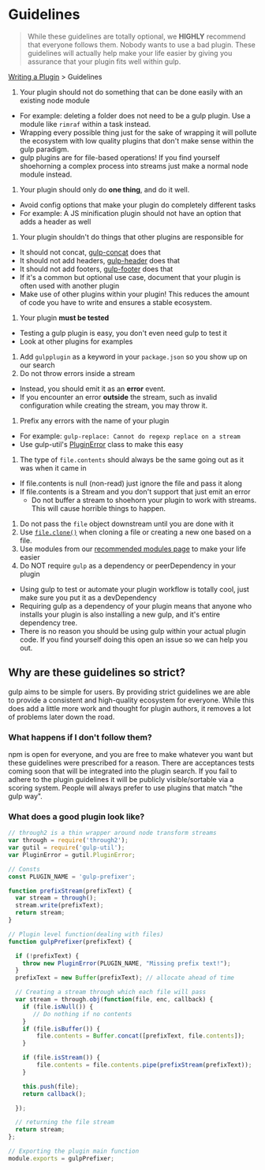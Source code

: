 # Guidelines

> While these guidelines are totally optional, we **HIGHLY** recommend that everyone follows them. Nobody wants to use a bad plugin. These guidelines will actually help make your life easier by giving you assurance that your plugin fits well within gulp.

[Writing a Plugin](README.md) > Guidelines

1. Your plugin should not do something that can be done easily with an existing node module
  - For example: deleting a folder does not need to be a gulp plugin. Use a module like `rimraf` within a task instead.
  - Wrapping every possible thing just for the sake of wrapping it will pollute the ecosystem with low quality plugins that don't make sense within the gulp paradigm.
  - gulp plugins are for file-based operations! If you find yourself shoehorning a complex process into streams just make a normal node module instead.
1. Your plugin should only do **one thing**, and do it well.
  - Avoid config options that make your plugin do completely different tasks
  - For example: A JS minification plugin should not have an option that adds a header as well
1. Your plugin shouldn't do things that other plugins are responsible for
  - It should not concat, [gulp-concat](https://github.com/wearefractal/gulp-concat) does that
  - It should not add headers, [gulp-header](https://github.com/godaddy/gulp-header) does that
  - It should not add footers, [gulp-footer](https://github.com/godaddy/gulp-footer) does that
  - If it's a common but optional use case, document that your plugin is often used with another plugin
  - Make use of other plugins within your plugin! This reduces the amount of code you have to write and ensures a stable ecosystem.
1. Your plugin **must be tested**
  - Testing a gulp plugin is easy, you don't even need gulp to test it
  - Look at other plugins for examples
1. Add `gulpplugin` as a keyword in your `package.json` so you show up on our search
1. Do not throw errors inside a stream
  - Instead, you should emit it as an **error** event.
  - If you encounter an error **outside** the stream, such as invalid configuration while creating the stream, you may throw it.
1. Prefix any errors with the name of your plugin
  - For example: `gulp-replace: Cannot do regexp replace on a stream`
  - Use gulp-util's [PluginError](https://github.com/gulpjs/gulp-util#new-pluginerrorpluginname-message-options) class to make this easy
1. The type of `file.contents` should always be the same going out as it was when it came in
  - If file.contents is null (non-read) just ignore the file and pass it along
  - If file.contents is a Stream and you don't support that just emit an error
    - Do not buffer a stream to shoehorn your plugin to work with streams. This will cause horrible things to happen.
1. Do not pass the `file` object downstream until you are done with it
1. Use [`file.clone()`](https://github.com/wearefractal/vinyl#clone) when cloning a file or creating a new one based on a file. 
1. Use modules from our [recommended modules page](recommended-modules.md) to make your life easier
1. Do NOT require `gulp` as a dependency or peerDependency in your plugin
  - Using gulp to test or automate your plugin workflow is totally cool, just make sure you put it as a devDependency
  - Requiring gulp as a dependency of your plugin means that anyone who installs your plugin is also installing a new gulp, and it's entire dependency tree.
  - There is no reason you should be using gulp within your actual plugin code. If you find yourself doing this open an issue so we can help you out.

## Why are these guidelines so strict?

gulp aims to be simple for users. By providing strict guidelines we are able to provide a consistent and high-quality ecosystem for everyone. While this does add a little more work and thought for plugin authors, it removes a lot of problems later down the road.

### What happens if I don't follow them?

npm is open for everyone, and you are free to make whatever you want but these guidelines were prescribed for a reason. There are acceptances tests coming soon that will be integrated into the plugin search. If you fail to adhere to the plugin guidelines it will be publicly visible/sortable via a scoring system. People will always prefer to use plugins that match "the gulp way".

### What does a good plugin look like?

```js
// through2 is a thin wrapper around node transform streams
var through = require('through2');
var gutil = require('gulp-util');
var PluginError = gutil.PluginError;

// Consts
const PLUGIN_NAME = 'gulp-prefixer';

function prefixStream(prefixText) {
  var stream = through();
  stream.write(prefixText);
  return stream;
}

// Plugin level function(dealing with files)
function gulpPrefixer(prefixText) {

  if (!prefixText) {
    throw new PluginError(PLUGIN_NAME, "Missing prefix text!");
  }
  prefixText = new Buffer(prefixText); // allocate ahead of time

  // Creating a stream through which each file will pass
  var stream = through.obj(function(file, enc, callback) {
    if (file.isNull()) {
       // Do nothing if no contents
    }
    if (file.isBuffer()) {
        file.contents = Buffer.concat([prefixText, file.contents]);
    }

    if (file.isStream()) {
        file.contents = file.contents.pipe(prefixStream(prefixText));
    }

    this.push(file);
    return callback();

  });

  // returning the file stream
  return stream;
};

// Exporting the plugin main function
module.exports = gulpPrefixer;
```
